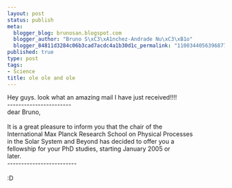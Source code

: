 ```yaml
--- 
layout: post
status: publish
meta: 
  blogger_blog: brunosan.blogspot.com
  blogger_author: "Bruno S\xC3\xA1nchez-Andrade Nu\xC3\xB1o"
  blogger_84811d3284c06b3cad7acdc4a1b30d1c_permalink: "110034405639687745"
published: true
type: post
tags: 
- Science
title: ole ole and ole
---
```

Hey guys. look what an amazing mail  I have just received!!!!
<br />-----------------------
<br />dear Bruno,
<br />
<br />It is a great pleasure to inform you that the chair of the 
<br />International Max Planck Research School on Physical Processes
<br />in the Solar System and Beyond has decided to offer you a
<br />fellowship for your PhD studies, starting January 2005 or 
<br />later.
<br />-------------------------
<br />
<br />:D

